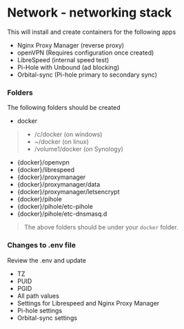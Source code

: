 # Network - networking stack
This will install and create containers for the following apps
- Nginx Proxy Manager (reverse proxy)
- openVPN (Requires configuration once created)
- LibreSpeed (internal speed test)
- Pi-Hole with Unbound (ad blocking)
- Orbital-sync (Pi-hole primary to secondary sync)

### Folders
The following folders should be created
- docker
> - /c/docker (on windows)
> - ~/docker (on linux)
> - /volume1/docker (on Synology)
- {docker}/openvpn
- {docker}/librespeed
- {docker}/proxymanager
- {docker}/proxymanager/data
- {docker}/proxymanager/letsencrypt
- {docker}/pihole
- {docker}/pihole/etc-pihole
- {docker}/pihole/etc-dnsmasq.d

> The above folders should be under your `docker` folder.

### Changes to .env file
Review the .env and update
- TZ
- PUID
- PGID
- All path values
- Settings for Librespeed and Nginx Proxy Manager
- Pi-hole settings
- Orbital-sync settings
